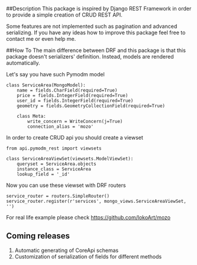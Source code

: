 ##Description
This package is inspired by Django REST Framework in order to provide a simple creation of CRUD REST API.

Some features are not implemented such as pagination and advanced serializing.
If you have any ideas how to improve this package feel free to contact me or even help me.

##How To
The main difference between DRF and this package is that this package doesn't serializers' definition. Instead, models 
are rendered automatically.

Let's say you have such Pymodm model

```
class ServiceArea(MongoModel):
    name = fields.CharField(required=True)
    price = fields.IntegerField(required=True)
    user_id = fields.IntegerField(required=True)
    geometry = fields.GeometryCollectionField(required=True)

    class Meta:
        write_concern = WriteConcern(j=True)
        connection_alias = 'mozo'
```

In order to create CRUD api you should create a viewset

```
from api.pymodm_rest import viewsets

class ServiceAreaViewSet(viewsets.ModelViewSet):
    queryset = ServiceArea.objects
    instance_class = ServiceArea
    lookup_field = '_id'
``` 
Now you can use these viewset with DRF routers
```
service_router = routers.SimpleRouter()
service_router.register(r'services', mongo_views.ServiceAreaViewSet, '')
```

For real life example please check
https://github.com/lokoArt/mozo 

## Coming releases
 1) Automatic generating of CoreApi schemas
 2) Customization of serialization of fields for different methods
